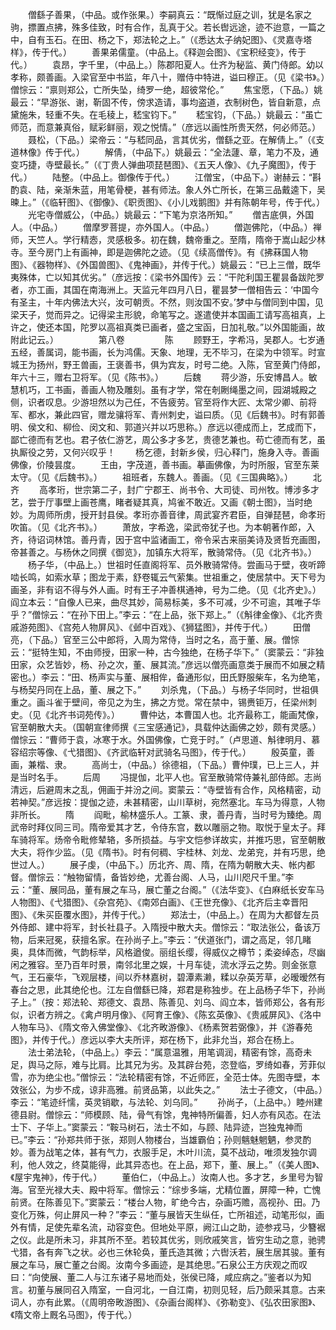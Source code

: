 <!-- { "loadSidebar": true } -->
　　僧繇子善果，（中品。或作张果。）李嗣真云：“既惭过庭之训，犹是名家之驹，摽置点拂，殊多佳致，时有合作，乱真于父。若长辔远途，迹不迨意，一篇之中，自有玉石。在田、杨之下，郑法轮之上。”（《悉达太子纳妃图》、《灵嘉寺塔样》，传于代。）
　　善果弟儒童。（中品上。《释迦会图》、《宝积经变》，传于代。）
　　袁昂，字千里，（中品上。）陈郡阳夏人。仕齐为秘监、黄门侍郎。幼以孝称，颇善画。入梁官至中书监，年八十，赠侍中特进，谥曰穆正。（见《梁书》。）僧悰云：“禀则郑公，亡所失坠，绮罗一绝，超彼常伦。”
　　焦宝愿，（下品。）姚最云：“早游张、谢，靳固不传，傍求造请，事均盗道，衣制树色，皆自新意，点黛施朱，轻重不失。在毛稜上，嵇宝钧下。”
　　嵇宝钧，（下品。）姚最云：“虽亡师范，而意兼真俗，赋彩鲜丽，观之悦情。”（彦远以画性所贵天然，何必师范。）
　　聂松，（下品。）梁帝云：“与嵇同品，言其优劣，僧繇之亚。在解倩上。”（《支道林像》传于代。）
　　解倩，（中品下。）姚最云：“全法蘧、章，笔力不及，通变巧捷，寺壁最长。”（《丁贵人弹曲项琵琶图》、《五天人像》、《九子魔图》，传于代。）
　　陆整。（中品上。御像传于代。）
　　江僧宝，（中品下。）谢赫云：“斟酌袁、陆，亲渐朱蓝，用笔骨梗，甚有师法。象人外亡所长，在第三品戴逵下，吴暕上。”（《临轩图》、《御像》、《职贡图》、《小儿戏鹅图》并有陈朝年号，传于代。）
　　光宅寺僧威公，（中品。）姚最云：“下笔为京洛所知。”
　　僧吉底俱，外国人。（中品。）
　　僧摩罗菩提，亦外国人。（中品。）
　　僧迦佛陀，（中品。）禅师，天竺人。学行精悫，灵感极多。初在魏，魏帝重之。至隋，隋帝于嵩山起少林寺。至今房门上有画神，即是迦佛陀之迹。（见《续高僧传》。有《拂菻国人物图》、《器物样》、《外国兽图》、《鬼神画》，并传于代。）姚最云：“已上三僧，既华夷殊体，亡以知其优劣。”（彦远按：《梁书外国传》云：“干陀利国王瞿昙备跋陀罗者，亦工画，其国在南海洲上。天监元年四月八日，瞿昙梦一僧相告云：‘中国今有圣主，十年内佛法大兴，汝可朝贡。不然，则汝国不安。’梦中与僧同到中国，见梁天子，觉而异之。记得梁主形貌，命笔写之。遂遣使并本国画工请写高祖真，上许之，使还本国，陀罗以高祖真类已画者，盛之宝函，日加礼敬。”以外国能画，故附此记云。）
　　
　　第八卷
　　
　　陈
　　顾野王，字希冯，吴郡人。七岁通五经，善属词，能书画，长为鸿儒。天象、地理，无不毕习，在梁为中领军。时宣城王为扬州，野王兽画，王褒善书，俱为宾友，时号二绝。入陈，官至黄门侍郎，年六十三，赠右卫将军。（见《陈书》。）
　　后魏
　　蒋少游，乐安博昌人。敏慧机巧，工书画，善画人物及雕刻。虽有才学，常在剞劂绳墨之间，园湖城殿之侧，识者叹息。少游坦然以为己任，不告疲劳。官至将作大匠、太常少卿、前将军、都水，兼此四官，赠龙骧将军、青州刺史，谥曰质。（见《后魏书》。时有郭善明、侯文和、柳俭、闵文和、郭道兴并以巧思称。）彦远以德成而上，艺成而下，鄙亡德而有艺也。君子依仁游艺，周公多才多艺，贵德艺兼也。苟亡德而有艺，虽执厮役之劳，又何兴叹乎！
　　杨乞德，封新乡侯，归心释门，施身入寺。善画佛像，价陵昙度。
　　王由，字茂道，善书画。摹画佛像，为时所服，官至东莱太守。（见《后魏书》。）
　　祖班者，东魏人。善画。（见《三国典略》。）
　　北齐
　　高孝珩，世宗第二子，封广宁郡王、尚书令、大司徒、司州牧。博涉多才艺，尝于厅事壁上画苍鹰，睹者疑其真，鸠雀不敢近。又画《朝士图》，当时绝妙。为周师所虏，授开封县侯。孝珩亦善音律，周武宴齐君臣，自弹琵琶，命孝珩吹笛。（见《北齐书》。）
　　萧放，字希逸，梁武帝犹子也。为本朝著作郎，入齐，待诏词林馆。善丹青，因于宫中监诸画工，帝令采古来丽美诗及贤哲充画图，帝甚善之。与杨休之同撰《御览》，加镇东大将军，散骑常侍。（见《北齐书》。）
　　杨子华，（中品上。）世祖时任直阁将军、员外散骑常侍。尝画马于壁，夜听蹄啮长鸣，如索水草；图龙于素，舒卷辄云气萦集。世祖重之，使居禁中。天下号为画圣，非有诏不得与外人画。时有王子冲善棋通神，号为二绝。（见《北齐史》。）阎立本云：“自像人已来，曲尽其妙，简易标美，多不可减，少不可逾，其唯子华乎？”僧悰云：“在孙下田上。”李云：“在上品，张下郑上。”（《斛律金像》、《北齐贵戚游苑图》、《宫苑人物屏风》、《邺中百戏》、《狮猛图》，并传于代。）
　　田僧亮，（下品。）官至三公中郎将，入周为常侍，当时之名，高于董、展。僧悰云：“挺特生知，不由师授，田家一种，古今独绝，在杨子华下。”（窦蒙云：“非独田家，众艺皆妙，杨、孙之次，董、展其流。”彦远以僧亮画意类于展而不如展之精密也。）李云：“田、杨声实与董、展相侔，备通形似，田氏野服柴车，名为绝笔，与杨契丹同在上品，董、展之下。”
　　刘杀鬼，（下品。）与杨子华同时，世祖俱重之。画斗雀于壁间，帝见之为生，拂之方觉。常在禁中，锡赉钜万，任梁州刺史。（见《北齐书词苑传》。）
　　曹仲达，本曹国人也。北齐最称工，能画梵像，官至朝散大夫。（国朝宣律师撰《三宝感通记》，具载仲达画佛之妙，颇有灵感。）僧悰云：“曹师于袁，冰寒于水。外国佛像，亡竞于时。”（卢思道、斛律明月、慕容绍宗等像、《弋猎图》、《齐武临轩对武骑名马图》，传于代。）
　　殷英童，善画，兼楷、隶。
　　高尚士，（中品。）徐德祖，（下品。）曹仲璞，已上三人，并是当时名手。
　　后周
　　冯提伽，北平人也。官至散骑常侍兼礼部侍郎。志尚清远，后避周末之乱，佣画于并汾之间。窦蒙云：“寺壁皆有合作，风格精密，动若神契。”彦远按：提伽之迹，未甚精密，山川草树，宛然塞北。车马为得意，人物非所长。
　　隋
　　阎毗，榆林盛乐人。工篆、隶，善丹青，当时号为臻绝。周武帝时拜仪同三司。隋帝爱其才艺，令侍东宫，数以雕丽之物。取悦于皇太子。拜车骑将军。炀帝令毗修辇辂，多所损益。与宇文恺参详故实，并推巧思，官至朝散大夫，将作少监。（见《隋书》。时有何稠、宇桂林、刘龙、龙弟兖，并有巧思，绝世过人。）
　　展子虔，（中品下。）历北齐、周、隋，在隋为朝散大夫、帐内都督。僧悰云：“触物留情，备皆妙绝，尤善台阁、人马，山川咫尺千里。”李云：“董、展同品，董有展之车马，展亡董之台阁。”（《法华变》、《白麻纸长安车马人物图》、《弋猎图》、《杂宫苑》、《南郊白画》、《王世充像》、《北齐后主幸晋阳图》、《朱买臣覆水图》，并传于代。）
　　郑法士，（中品上。）在周为大都督左员外侍郎、建中将军，封长社县子。入隋授中散大夫。僧悰云：“取法张公，备该万物，后来冠冕，获擅名家。在孙尚子上。”李云：“伏道张门，谓之高足，邻几睹奥，具体而微，气韵标举，风格遒俊。丽组长缨，得威仪之樽节；柔姿绰态，尽幽闲之雅容。至乃百年时景，南邻北里之娱，十月车徒，流水浮云之势。则金张意气，王石豪华，飞观层楼，间以乔林嘉树，碧潭素濑，糅以杂英芳草，必暧暧然有春台之思，此其绝伦也。江左自僧繇已降，郑君是称独步。在上品杨子华下，孙尚子上。”（按：郑法轮、郑德文、袁昂、陈善见、刘乌、阎立本，皆师郑公，各有形似，识者方辨之。《禽卢明月像》、《阿育王像》、《陈玄英像》、《贵戚屏风》、《洛中人物车马》、《隋文帝入佛堂像》、《北齐畋游像》、《杨素贺若弼像》，并《游春苑图》，并传于代。）彦远以李大夫所评，郑在杨下，此非允当，郑合在杨上。
　　法士弟法轮，（中品上。）李云：“属意温雅，用笔调润，精密有馀，高奇未足，舆马之际，难与比肩。比其兄为劣。及其辟台苑，恣登临，罗绮如春，芳菲似雪，亦为绝尘也。”僧悰云：“法轮精密有馀，不近师匠，全范士体。先图寺壁，本效张公，为步不成，谅非高雅。前贤品第，以此失之。”
　　法士子德文，（中品。）李云：“笔迹纤懦，英灵销歇，与法轮、刘乌同。”
　　孙尚子，（上品中。）睦州建德县尉。僧悰云：“师模顾、陆，骨气有馀，鬼神特所偏善，妇人亦有风态。在法士下、子华上。”窦蒙云：“鞍马树石，法士不如，与顾、陆异迹，岂独鬼神而已。”李云：“孙郑共师于张，郑则人物楼台，当雄霸伯；孙则魑魅魍魉，参灵酌妙。善为战笔之体，甚有气力，衣服手足，木叶川流，莫不战动，唯须发独尔调利，他人效之，终莫能得，此其异态也。在上品，郑下，董、展上。”（《美人图》、《屋宇鬼神》，传于代。）
　　董伯仁，（中品上。）汝南人也。多才艺，乡里号为智海。官至光禄大夫、殿中将军。僧悰云：“综步多端，尤精位置，屏障一种，亡愧前贤。在陈善见下。”窦蒙云：“楼台人物，旷绝今古，杂画巧赡，高视孙、田。乃变化万殊，何止屏风一种？”李云：“董与展皆天生纵任，亡所祖述，动笔形似，画外有情，足使先辈名流，动容变色。但地处平原，阙江山之助，迹参戎马，少簪裾之仪。此是所未习，非其所不至。若较其优劣，则欣戚笑言，皆穷生动之意，驰骋弋猎，各有奔飞之状。必也三休轮奂，董氏造其微；六辔沃若，展生居其骏。董有展之车马，展亡董之台阁。汝南今多画迹，是其绝思。”石泉公王方庆观之而叹曰：“向使展、董二人与江东诸子易地而处，张侯已降，咸应病之。”鉴者以为知言。初董与展同召入隋室，一自河北，一自江南，初则见轻，后乃颇采其意。古来词人，亦有此累。（《周明帝畋游图》、《杂画台阁样》、《弥勒变》、《弘农田家图》、《隋文帝上厩名马图》，传于代。）
